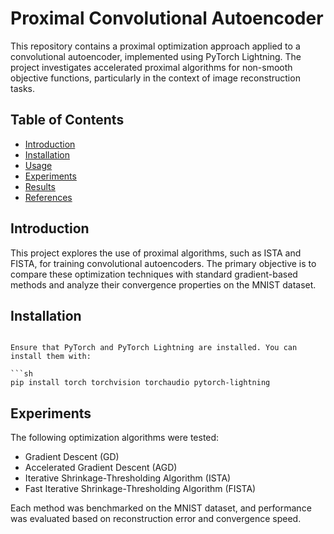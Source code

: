 # Proximal Convolutional Autoencoder

This repository contains a proximal optimization approach applied to a convolutional autoencoder, implemented using PyTorch Lightning. The project investigates accelerated proximal algorithms for non-smooth objective functions, particularly in the context of image reconstruction tasks.

## Table of Contents
- [Introduction](#introduction)
- [Installation](#installation)
- [Usage](#usage)
- [Experiments](#experiments)
- [Results](#results)
- [References](#references)

## Introduction
This project explores the use of proximal algorithms, such as ISTA and FISTA, for training convolutional autoencoders. The primary objective is to compare these optimization techniques with standard gradient-based methods and analyze their convergence properties on the MNIST dataset.

## Installation
```

Ensure that PyTorch and PyTorch Lightning are installed. You can install them with:

```sh
pip install torch torchvision torchaudio pytorch-lightning
```


## Experiments
The following optimization algorithms were tested:
- Gradient Descent (GD)
- Accelerated Gradient Descent (AGD)
- Iterative Shrinkage-Thresholding Algorithm (ISTA)
- Fast Iterative Shrinkage-Thresholding Algorithm (FISTA)

Each method was benchmarked on the MNIST dataset, and performance was evaluated based on reconstruction error and convergence speed.

